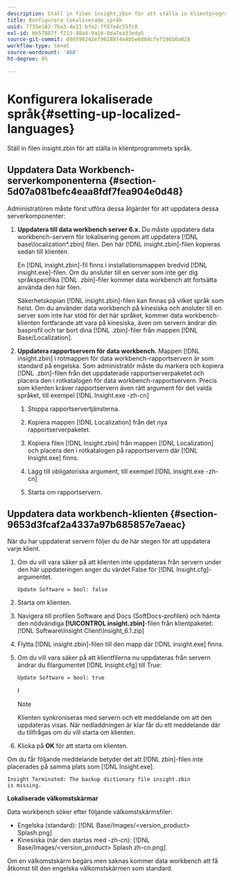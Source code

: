 ```yaml
---
description: Ställ in filen insight.zbin för att ställa in klientprogrammets språk.
title: Konfigurera lokaliserade språk
uuid: 7735e183-7ba3-4e11-bfe2-7f87e4c55fc8
exl-id: bb57887f-f213-48a4-9a10-8da7ea33eda5
source-git-commit: d9df90242ef96188f4e4b5e6d04cfef196b0a628
workflow-type: tm+mt
source-wordcount: '468'
ht-degree: 0%

---
```


# Konfigurera lokaliserade språk{#setting-up-localized-languages}

Ställ in filen insight.zbin för att ställa in klientprogrammets språk.

## Uppdatera Data Workbench-serverkomponenterna {#section-5d07a081befc4eaa8fdf7fea904e0d48}

Administratören måste först utföra dessa åtgärder för att uppdatera dessa serverkomponenter:

1. **Uppdatera till data workbench server 6.x.** Du måste uppdatera data workbench-servern för lokalisering genom att uppdatera  [!DNL base\localization\*.zbin] filen. Den här [!DNL insight.zbin]-filen kopieras sedan till klienten.

   En [!DNL insight.zbin]-fil finns i installationsmappen bredvid [!DNL insight.exe]-filen. Om du ansluter till en server som inte ger dig språkspecifika [!DNL .zbin]-filer kommer data workbench att fortsätta använda den här filen.

   Säkerhetskopian [!DNL insight.zbin]-filen kan finnas på vilket språk som helst. Om du använder data workbench på kinesiska och ansluter till en server som inte har stöd för det här språket, kommer data workbench-klienten fortfarande att vara på kinesiska, även om servern ändrar din basprofil och tar bort dina [!DNL .zbin]-filer från mappen [!DNL Base/Localization].

1. **Uppdatera rapportservern för data workbench.** Mappen  [!DNL insight.zbin] i rotmappen för data workbench-rapportservern är som standard på engelska. Som administratör måste du markera och kopiera [!DNL .zbin]-filen från det uppdaterade rapportserverpaketet och placera den i rotkatalogen för data workbench-rapportservern. Precis som klienten kräver rapportservern även rätt argument för det valda språket, till exempel [!DNL Insight.exe -zh-cn]

   1. Stoppa rapportservertjänsterna.
   1. Kopiera mappen [!DNL Localization] från det nya rapportserverpaketet.
   1. Kopiera filen [!DNL Insight.zbin] från mappen [!DNL Localization] och placera den i rotkatalogen på rapportservern där [!DNL Insight.exe] finns.

   1. Lägg till obligatoriska argument, till exempel [!DNL insight.exe -zh-cn]
   1. Starta om rapportservern.

## Uppdatera data workbench-klienten {#section-9653d3fcaf2a4337a97b685857e7aeac}

När du har uppdaterat servern följer du de här stegen för att uppdatera varje klient.

1. Om du vill vara säker på att klienten inte uppdateras från servern under den här uppdateringen anger du värdet False för [!DNL Insight.cfg]-argumentet.

   ```
   Update Software = bool: false
   ```

1. Starta om klienten.
1. Navigera till profilen Software and Docs (SoftDocs-profilen) och hämta den nödvändiga **[!UICONTROL insight.zbin]**-filen från klientpaketet: [!DNL Software\Insight Client\Insight_6.1.zip]

1. Flytta [!DNL insight.zbin]-filen till den mapp där [!DNL insight.exe] finns.

1. Om du vill vara säker på att klientfilerna nu uppdateras från servern ändrar du filargumentet [!DNL Insight.cfg] till True:

   ```
   Update Software = bool: true
   ```

   I

   >[!NOTE]
   >
   >Klienten synkroniseras med servern och ett meddelande om att den uppdateras visas. När nedladdningen är klar får du ett meddelande där du tillfrågas om du vill starta om klienten.

1. Klicka på **OK** för att starta om klienten.

Om du får följande meddelande betyder det att [!DNL zbin]-filen inte placerades på samma plats som [!DNL Insight.exe].

```
Insight Terminated: The backup dictionary file insight.zbin 
is missing.
```

**Lokaliserade välkomstskärmar**

Data workbench söker efter följande välkomstskärmsfiler:

* Engelska (standard): [!DNL Base/Images/<version_product> Splash.png]
* Kinesiska (när den startas med -zh-cn): [!DNL Base/Images/<version_product> Splash zh-cn.png].

Om en välkomstskärm begärs men saknas kommer data workbench att få åtkomst till den engelska välkomstskärmen som standard.

<!-- <a id="section_91AE5EF234C14652A7B04082A22629AB"></a> -->
